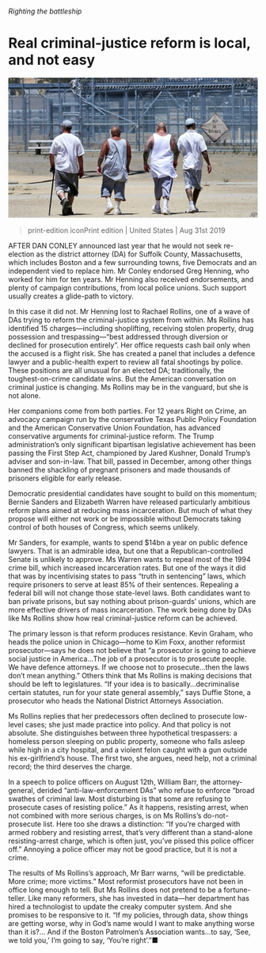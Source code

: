 ###### Righting the battleship

# Real criminal-justice reform is local, and not easy 

![image](images/20190831_USP004_0.jpg) 

> print-edition iconPrint edition | United States | Aug 31st 2019 

AFTER DAN CONLEY announced last year that he would not seek re-election as the district attorney (DA) for Suffolk County, Massachusetts, which includes Boston and a few surrounding towns, five Democrats and an independent vied to replace him. Mr Conley endorsed Greg Henning, who worked for him for ten years. Mr Henning also received endorsements, and plenty of campaign contributions, from local police unions. Such support usually creates a glide-path to victory. 

In this case it did not. Mr Henning lost to Rachael Rollins, one of a wave of DAs trying to reform the criminal-justice system from within. Ms Rollins has identified 15 charges—including shoplifting, receiving stolen property, drug possession and trespassing—“best addressed through diversion or declined for prosecution entirely”. Her office requests cash bail only when the accused is a flight risk. She has created a panel that includes a defence lawyer and a public-health expert to review all fatal shootings by police. These positions are all unusual for an elected DA; traditionally, the toughest-on-crime candidate wins. But the American conversation on criminal justice is changing. Ms Rollins may be in the vanguard, but she is not alone. 

Her companions come from both parties. For 12 years Right on Crime, an advocacy campaign run by the conservative Texas Public Policy Foundation and the American Conservative Union Foundation, has advanced conservative arguments for criminal-justice reform. The Trump administration’s only significant bipartisan legislative achievement has been passing the First Step Act, championed by Jared Kushner, Donald Trump’s adviser and son-in-law. That bill, passed in December, among other things banned the shackling of pregnant prisoners and made thousands of prisoners eligible for early release. 

Democratic presidential candidates have sought to build on this momentum; Bernie Sanders and Elizabeth Warren have released particularly ambitious reform plans aimed at reducing mass incarceration. But much of what they propose will either not work or be impossible without Democrats taking control of both houses of Congress, which seems unlikely. 

Mr Sanders, for example, wants to spend $14bn a year on public defence lawyers. That is an admirable idea, but one that a Republican-controlled Senate is unlikely to approve. Ms Warren wants to repeal most of the 1994 crime bill, which increased incarceration rates. But one of the ways it did that was by incentivising states to pass “truth in sentencing” laws, which require prisoners to serve at least 85% of their sentences. Repealing a federal bill will not change those state-level laws. Both candidates want to ban private prisons, but say nothing about prison-guards’ unions, which are more effective drivers of mass incarceration. The work being done by DAs like Ms Rollins show how real criminal-justice reform can be achieved. 

The primary lesson is that reform produces resistance. Kevin Graham, who heads the police union in Chicago—home to Kim Foxx, another reformist prosecutor—says he does not believe that “a prosecutor is going to achieve social justice in America…The job of a prosecutor is to prosecute people. We have defence attorneys. If we choose not to prosecute…then the laws don’t mean anything.” Others think that Ms Rollins is making decisions that should be left to legislatures. “If your idea is to basically…decriminalise certain statutes, run for your state general assembly,” says Duffie Stone, a prosecutor who heads the National District Attorneys Association. 

Ms Rollins replies that her predecessors often declined to prosecute low-level cases; she just made practice into policy. And that policy is not absolute. She distinguishes between three hypothetical trespassers: a homeless person sleeping on public property, someone who falls asleep while high in a city hospital, and a violent felon caught with a gun outside his ex-girlfriend’s house. The first two, she argues, need help, not a criminal record; the third deserves the charge. 

In a speech to police officers on August 12th, William Barr, the attorney-general, derided “anti-law-enforcement DAs” who refuse to enforce “broad swathes of criminal law. Most disturbing is that some are refusing to prosecute cases of resisting police.” As it happens, resisting arrest, when not combined with more serious charges, is on Ms Rollins’s do-not-prosecute list. Here too she draws a distinction: “If you’re charged with armed robbery and resisting arrest, that’s very different than a stand-alone resisting-arrest charge, which is often just, you’ve pissed this police officer off.” Annoying a police officer may not be good practice, but it is not a crime. 

The results of Ms Rollins’s approach, Mr Barr warns, “will be predictable. More crime; more victims.” Most reformist prosecutors have not been in office long enough to tell. But Ms Rollins does not pretend to be a fortune-teller. Like many reformers, she has invested in data—her department has hired a technologist to update the creaky computer system. And she promises to be responsive to it. “If my policies, through data, show things are getting worse, why in God’s name would I want to make anything worse than it is?... And if the Boston Patrolmen’s Association wants…to say, ‘See, we told you,’ I’m going to say, ‘You’re right’.”■ 

